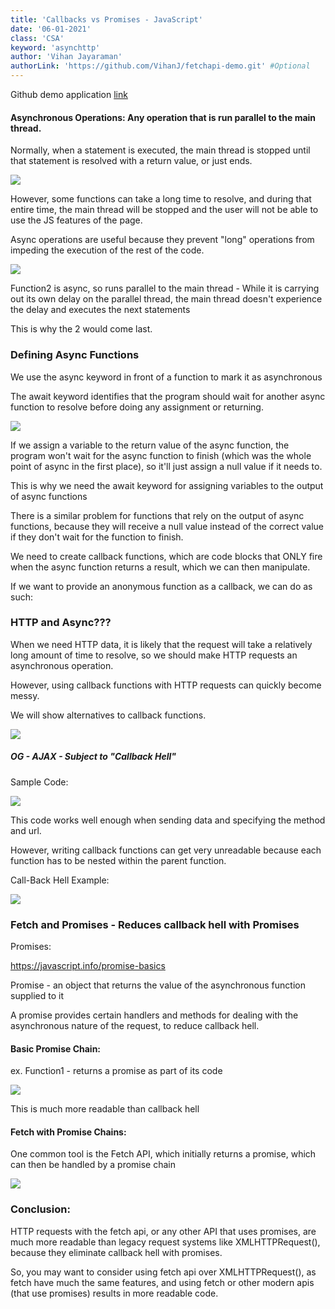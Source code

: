 ```yaml
---
title: 'Callbacks vs Promises - JavaScript'
date: '06-01-2021'
class: 'CSA'
keyword: 'asynchttp'
author: 'Vihan Jayaraman'
authorLink: 'https://github.com/VihanJ/fetchapi-demo.git' #Optional
---
```



Github demo application [link](https://github.com/VihanJ/fetchapi-demo.git)

#### Asynchronous Operations: Any operation that is run parallel to the main thread.

Normally, when a statement is executed, the main thread is stopped until that statement is resolved with a return value, or just ends.

![](https://lh3.googleusercontent.com/eKhVPaSp8bh1TCxFVKHJxXHv-LGOeFj3qGgMpz9Zy4xE0NN94gOErq5b9PdSy7VM7rBeD5VgvgM9JS28SU57_NzQgnSjJs3UsCwl1yTj0F63sBBlcIkZYzig-a9r4ojCjkHlmbU3)

However, some functions can take a long time to resolve, and during that entire time, the main thread will be stopped and the user will not be able to use the JS features of the page.

Async operations are useful because they prevent "long" operations from impeding the execution of the rest of the code.

![](https://lh4.googleusercontent.com/ZlHdR1fGueB8D0E18ULSwWmW__wJsg8yc7-Ai5fhFXAjdCz9TbcDY5fHR_FHThjTgWmydRk1NoZYMg5buCLfXa8bhBhotMleT-AbinW69-N9c0JID5RnB4dnP9L78tKplQuJ71ff)

Function2 is async, so runs parallel to the main thread - While it is carrying out its own delay on the parallel thread, the main thread doesn't experience the delay and executes the next statements

This is why the 2 would come last.

### Defining Async Functions

We use the async keyword in front of a function to mark it as asynchronous

The await keyword identifies that the program should wait for another async function to resolve before doing any assignment or returning.

![](https://lh4.googleusercontent.com/2JwSZd3A_1_tL5S2vqlwYztJA5b6PPNln_EHfvc4l0y2IIbeOXG1h26BYi5imDBcr6o0ka2mpsNak21w2NhMchzpEq7zvjN2_xa-RBn35wSf7iRbdLQsTMwN_dIgVYeNKiMm2fC8)

If we assign a variable to the return value of the async function, the program won't wait for the async function to finish (which was the whole point of async in the first place), so it'll just assign a null value if it needs to.

This is why we need the await keyword for assigning variables to the output of async functions

There is a similar problem for functions that rely on the output of async functions, because they will receive a null value instead of the correct value if they don't wait for the function to finish.

We need to create callback functions, which are code blocks that ONLY fire when the async function returns a result, which we can then manipulate.

If we want to provide an anonymous function as a callback, we can do as such:

### HTTP and Async???

When we need HTTP data, it is likely that the request will take a relatively long amount of time to resolve, so we should make HTTP requests an asynchronous operation.

However, using callback functions with HTTP requests can quickly become messy.

We will show alternatives to callback functions.

![](https://lh5.googleusercontent.com/l86WXz-VQxHA4b7EC4R_CIx9TyPyLLILCU4hvkPsda94SZDkaV450hFk2c1cS-ZZbTv2LI4gbqg0w85LVFtw0-VqspGaWl0cbFGymRQQUb-A2K6igCwvL7ABsBF6u7mEK5xCiTDp)

##### OG - AJAX - Subject to "Callback Hell"

Sample Code:

![](https://lh5.googleusercontent.com/ryClUCN4ThaU9et9Hzpy_EESWOtTTBhODNKQ6sBXS7AB2-uQ0pKBlJMfNPUnsjqjM5PgYzjqvJ4eG9lOwZfndxyJ5I6GJyzKFs8KYjKRK0xkC2HjJGjvleVt9YDY8b3ySiBHoRaZ)

This code works well enough when sending data and specifying the method and url.

However, writing callback functions can get very unreadable because each function has to be nested within the parent function.

Call-Back Hell Example:

![](https://lh6.googleusercontent.com/ZWqr1KXRYackvfHMZheoNQDO1hKaUBQ8dKkiT8JlRFmn9zrtcyhfNn77R1WXsLxCZvnKimUDSe8y0nKKeOxX0FcfG-Ws7gp61s7oPS0opQ0zEuU2ZNZJHIX370N-CM-7y20NTiOq)

### Fetch and Promises - Reduces callback hell with Promises

Promises:

<https://javascript.info/promise-basics>

Promise - an object that returns the value of the asynchronous function supplied to it

A promise provides certain handlers and methods for dealing with the asynchronous nature of the request, to reduce callback hell.

#### Basic Promise Chain:

ex. Function1 - returns a promise as part of its code

![](https://lh4.googleusercontent.com/srwOdIjYFjvSgty6L0C-R_almQrNprmw8bNaefScS6P6lJtqDp2Zhfl1uE70iuw5XVEIwqgOs91Ci1li4JPc6VQT7uazvPKSnb0cysozFQqvzz9JDmm_yup1alpZUELcjlvLzJso)

This is much more readable than callback hell

#### Fetch with Promise Chains:

One common tool is the Fetch API, which initially returns a promise, which can then be handled by a promise chain

![](https://lh6.googleusercontent.com/PlSwHQsOVRf4cB_vDu543cN5TgKwuGtaOS3lqhAbumK87_XkRDAY1j-jOAknRAQn_56GTygHFBYauoChsqVuZuXQQXdoBHi_pnAUT1v9oP68g32u1I-EMMNy7O4m1q6_o95_kMC3)

### Conclusion:

HTTP requests with the fetch api, or any other API that uses promises, are much more readable than legacy request systems like XMLHTTPRequest(), because they eliminate callback hell with promises.

So, you may want to consider using fetch api over XMLHTTPRequest(), as fetch have much the same features, and using fetch or other modern apis (that use promises) results in more readable code.
